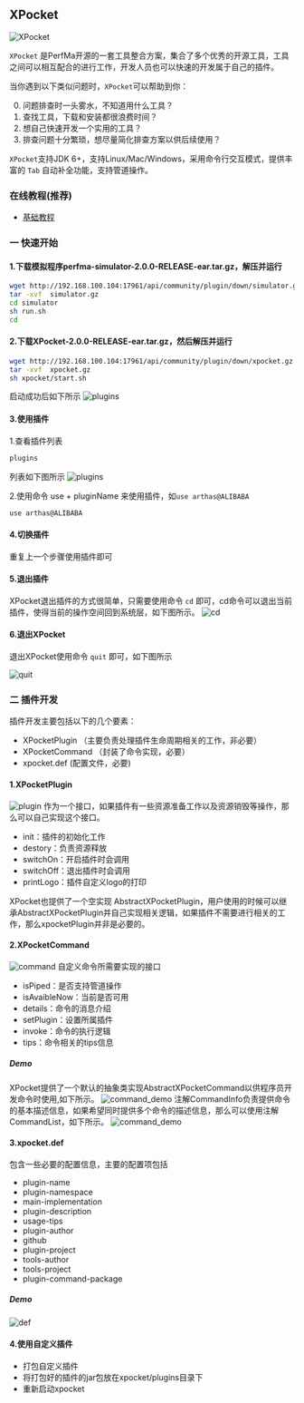 

## XPocket

![XPocket](resourse/xpocket.jpg)

`XPocket` 是PerfMa开源的一套工具整合方案，集合了多个优秀的开源工具，工具之间可以相互配合的进行工作，开发人员也可以快速的开发属于自己的插件。

当你遇到以下类似问题时，`XPocket`可以帮助到你：

0. 问题排查时一头雾水，不知道用什么工具？
0. 查找工具，下载和安装都很浪费时间？
0. 想自己快速开发一个实用的工具？
0. 排查问题十分繁琐，想尽量简化排查方案以供后续使用？

`XPocket`支持JDK 6+，支持Linux/Mac/Windows，采用命令行交互模式，提供丰富的 `Tab` 自动补全功能，支持管道操作。


### 在线教程(推荐)

* [基础教程](http://xpocket.saas.perfma-inc.net/tutorials/)

### 一 快速开始

#### 1.下载模拟程序perfma-simulator-2.0.0-RELEASE-ear.tar.gz，解压并运行
```bash
wget http://192.168.100.104:17961/api/community/plugin/down/simulator.gz
tar -xvf  simulator.gz
cd simulator
sh run.sh
cd
```

#### 2.下载XPocket-2.0.0-RELEASE-ear.tar.gz，然后解压并运行
```bash
wget http://192.168.100.104:17961/api/community/plugin/down/xpocket.gz
tar -xvf  xpocket.gz
sh xpocket/start.sh
```
启动成功后如下所示
![plugins](resourse/start.jpg)


#### 3.使用插件
1.查看插件列表
```bash
plugins
```
列表如下图所示
![plugins](resourse/plugins.jpg)

2.使用命令 use + pluginName 来使用插件，如`use arthas@ALIBABA`
```bash
use arthas@ALIBABA
```

#### 4.切换插件
重复上一个步骤使用插件即可

#### 5.退出插件
XPocket退出插件的方式很简单，只需要使用命令 `cd` 即可，cd命令可以退出当前插件，使得当前的操作空间回到系统层，如下图所示。
![cd](resourse/cd.jpg)

#### 6.退出XPocket

退出XPocket使用命令 `quit` 即可，如下图所示

![quit](resourse/quit.jpg)


### 二 插件开发
插件开发主要包括以下的几个要素：
- XPocketPlugin （主要负责处理插件生命周期相关的工作，非必要）
- XPocketCommand （封装了命令实现，必要）
- xpocket.def (配置文件，必要)

#### 1.XPocketPlugin
![plugin](resourse/xpocket_plugin.jpg)
作为一个接口，如果插件有一些资源准备工作以及资源销毁等操作，那么可以自己实现这个接口。
- init：插件的初始化工作
- destory：负责资源释放
- switchOn：开启插件时会调用
- switchOff：退出插件时会调用
- printLogo：插件自定义logo的打印

XPocket也提供了一个空实现 AbstractXPocketPlugin，用户使用的时候可以继承AbstractXPocketPlugin并自己实现相关逻辑，如果插件不需要进行相关的工作，那么xpocketPlugin并非是必要的。

#### 2.XPocketCommand
![command](resourse/command.jpg)
自定义命令所需要实现的接口
- isPiped：是否支持管道操作
- isAvaibleNow：当前是否可用
- details：命令的消息介绍
- setPlugin：设置所属插件
- invoke：命令的执行逻辑
- tips：命令相关的tips信息

##### Demo
XPocket提供了一个默认的抽象类实现AbstractXPocketCommand以供程序员开发命令时使用,如下所示。
![command_demo](resourse/command_demo.jpg)
注解CommandInfo负责提供命令的基本描述信息，如果希望同时提供多个命令的描述信息，那么可以使用注解CommandList，如下所示。
![command_demo](resourse/commandList.jpg)

#### 3.xpocket.def

包含一些必要的配置信息，主要的配置项包括
- plugin-name
- plugin-namespace
- main-implementation
- plugin-description
- usage-tips
- plugin-author
- github
- plugin-project
- tools-author
- tools-project
- plugin-command-package

##### Demo
![def](resourse/def.jpg)

#### 4.使用自定义插件
- 打包自定义插件
- 将打包好的插件的jar包放在xpocket/plugins目录下
- 重新启动xpocket


